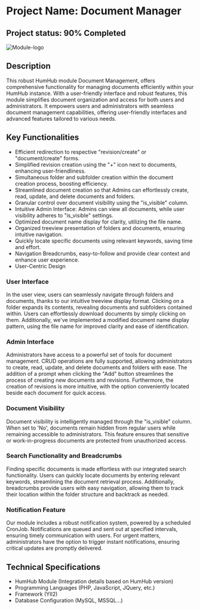 # Project Name: Document Manager

## Project status: 90% Completed

![Module-logo](https://github.com/OliviaA22/document-manager/assets/94966149/326f5ed8-1624-4b59-b2ba-5a1daebd5b9d)

## Description

This robust HumHub module Document Management, offers comprehensive functionality for managing documents efficiently within your HumHub instance. With a user-friendly interface and robust features, this module simplifies document organization and access for both users and administrators.
It empowers users and administrators with seamless document management capabilities, offering user-friendly interfaces and advanced features tailored to various needs.

## Key Functionalities

- Efficient redirection to respective "revision/create" or "document/create" forms.
- Simplified revision creation using the "+" icon next to documents, enhancing user-friendliness.
- Simultaneous folder and subfolder creation within the document creation process, boosting efficiency.
- Streamlined document creation so that Admins can effortlessly create, read, update, and delete documents and folders.
- Granular control over document visibility using the "is_visible" column.
- Intuitive Admin Interface: Admins can view all documents, while user visibility adheres to "is_visible" settings.
- Optimized document name display for clarity, utilizing the file name.
- Organized treeview presentation of folders and documents, ensuring intuitive navigation.
- Quickly locate specific documents using relevant keywords, saving time and effort.
- Navigation Breadcrumbs, easy-to-follow and provide clear context and enhance user experience.
- User-Centric Design

### User Interface

In the user view, users can seamlessly navigate through folders and documents, thanks to our intuitive treeview display format. Clicking on a folder expands its contents, revealing documents and subfolders contained within. Users can effortlessly download documents by simply clicking on them. Additionally, we've implemented a modified document name display pattern, using the file name for improved clarity and ease of identification.

### Admin Interface

Administrators have access to a powerful set of tools for document management. CRUD operations are fully supported, allowing administrators to create, read, update, and delete documents and folders with ease. The addition of a prompt when clicking the "Add" button streamlines the process of creating new documents and revisions. Furthermore, the creation of revisions is more intuitive, with the option conveniently located beside each document for quick access.

### Document Visibility

Document visibility is intelligently managed through the "is_visible" column. When set to 'No', documents remain hidden from regular users while remaining accessible to administrators. This feature ensures that sensitive or work-in-progress documents are protected from unauthorized access.

### Search Functionality and Breadcrumbs

Finding specific documents is made effortless with our integrated search functionality. Users can quickly locate documents by entering relevant keywords, streamlining the document retrieval process. Additionally, breadcrumbs provide users with easy navigation, allowing them to track their location within the folder structure and backtrack as needed.

### Notification Feature

Our module includes a robust notification system, powered by a scheduled CronJob. Notifications are queued and sent out at specified intervals, ensuring timely communication with users. For urgent matters, administrators have the option to trigger instant notifications, ensuring critical updates are promptly delivered.

## Technical Specifications

- HumHub Module (Integration details based on HumHub version)
- Programming Languages (PHP, JavaScript, JQuery, etc.)
- Framework (YII2)
- Database Configuration (MySQL, MSSQL...)
